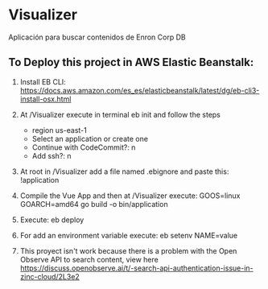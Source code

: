 # Visualizer
Aplicación para buscar contenidos de Enron Corp DB

## To Deploy this project in AWS Elastic Beanstalk:

1. Install EB CLI: https://docs.aws.amazon.com/es_es/elasticbeanstalk/latest/dg/eb-cli3-install-osx.html

2. At /Visualizer execute in terminal eb init and follow the steps
    - region us-east-1
    - Select an application or create one
    - Continue with CodeCommit?: n
    - Add ssh?: n

3. At root in /Visualizer add a file named .ebignore and paste this: !application

4. Compile the Vue App and then at /Visualizer execute: GOOS=linux GOARCH=amd64  go build -o bin/application

4. Execute: eb deploy

5. For add an environment variable execute: eb setenv NAME=value

6. This proyect isn't work because there is a problem with the Open Observe API to search content, view here https://discuss.openobserve.ai/t/-search-api-authentication-issue-in-zinc-cloud/2L3e2
